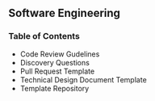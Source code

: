 ## Software Engineering

### Table of Contents

* Code Review Gudelines
* Discovery Questions
* Pull Request Template
* Technical Design Document Template
* Template Repository
